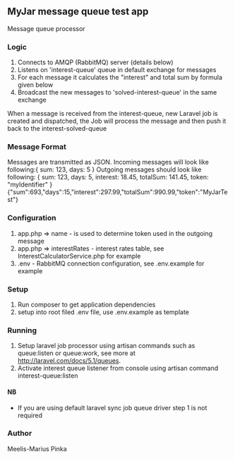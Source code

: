 ## MyJar message queue test app

Message queue processor

### Logic

1. Connects to AMQP (RabbitMQ) server (details below)
2. Listens on 'interest-queue' queue in default exchange for messages
3. For each message it calculates the "interest" and total sum by formula given below
4. Broadcast the new messages to 'solved-interest-queue' in the same exchange

When a message is received from the interest-queue, new Laravel job is created and dispatched, the Job will process the message and then push it back to the interest-solved-queue

### Message Format
Messages are transmitted as JSON.
Incoming messages will look like following:{ sum: 123, days: 5 }
Outgoing messages should look like following:
{ sum: 123, days: 5, interest: 18.45, totalSum: 141.45, token: "myIdentifier" }
{"sum":693,"days":15,"interest":297.99,"totalSum":990.99,"token":"MyJarTest"}

### Configuration

1. app.php => name - is used to determine token used in the outgoing message
2. app.php => interestRates - interest rates table, see InterestCalculatorService.php for example
3. .env - RabbitMQ connection configuration, see .env.example for example

### Setup

1. Run composer to get application dependencies
2. setup into root filed .env file, use .env.example as template

### Running

1. Setup laravel job processor using artisan commands such as queue:listen or queue:work, see more at http://laravel.com/docs/5.1/queues.
2. Activate interest queue listener from console using artisan command interest-queue:listen

#### NB
* If you are using default laravel sync job queue driver step 1 is not required

### Author

Meelis-Marius Pinka
